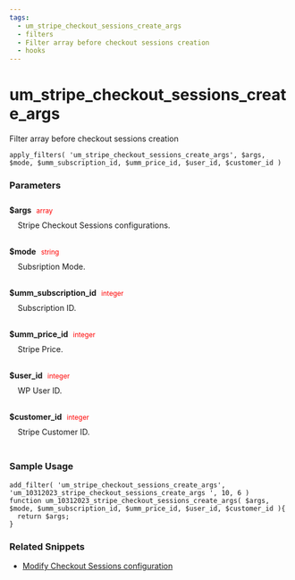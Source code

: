 ```yaml
---
tags: 
  - um_stripe_checkout_sessions_create_args
  - filters
  - Filter array before checkout sessions creation
  - hooks
---
```

# um\_stripe\_checkout\_sessions\_create\_args
Filter array before checkout sessions creation
<Badge text="Since 1.0.0" vertical="middle" />
``` php:no-line-numbers
apply_filters( 'um_stripe_checkout_sessions_create_args', $args, $mode, $umm_subscription_id, $umm_price_id, $user_id, $customer_id )
```
<div class='hook-sep'></div>

### Parameters

<div style='padding: 10px 0px 10px;'>
<strong>$args</strong> <span style='color:red;font-size:12px;padding: 0px 5px 0px 5px' >array</span>
<div style="margin-left:10px;padding: 10px 5px">Stripe Checkout Sessions configurations.</div>
</div>
<div style='padding: 10px 0px 10px;'>
<strong>$mode</strong> <span style='color:red;font-size:12px;padding: 0px 5px 0px 5px' >string</span>
<div style="margin-left:10px;padding: 10px 5px">Subsription Mode.</div>
</div>
<div style='padding: 10px 0px 10px;'>
<strong>$umm_subscription_id</strong> <span style='color:red;font-size:12px;padding: 0px 5px 0px 5px' >integer</span>
<div style="margin-left:10px;padding: 10px 5px">Subscription ID.</div>
</div>
<div style='padding: 10px 0px 10px;'>
<strong>$umm_price_id</strong> <span style='color:red;font-size:12px;padding: 0px 5px 0px 5px' >integer</span>
<div style="margin-left:10px;padding: 10px 5px">Stripe Price.</div>
</div>
<div style='padding: 10px 0px 10px;'>
<strong>$user_id</strong> <span style='color:red;font-size:12px;padding: 0px 5px 0px 5px' >integer</span>
<div style="margin-left:10px;padding: 10px 5px">WP User ID.</div>
</div>
<div style='padding: 10px 0px 10px;'>
<strong>$customer_id</strong> <span style='color:red;font-size:12px;padding: 0px 5px 0px 5px' >integer</span>
<div style="margin-left:10px;padding: 10px 5px">Stripe Customer ID.</div>
</div>
<div class='hook-sep'></div>



### Sample Usage

``` php:no-line-numbers
add_filter( 'um_stripe_checkout_sessions_create_args', 'um_10312023_stripe_checkout_sessions_create_args ', 10, 6 )
function um_10312023_stripe_checkout_sessions_create_args( $args, $mode, $umm_subscription_id, $umm_price_id, $user_id, $customer_id ){
  return $args;
}
```
<div class='hook-sep'></div>



### Related Snippets

- [ Modify Checkout Sessions configuration](../snippets/feae4326c6fb8f2616ba43a79c0fb84e)


